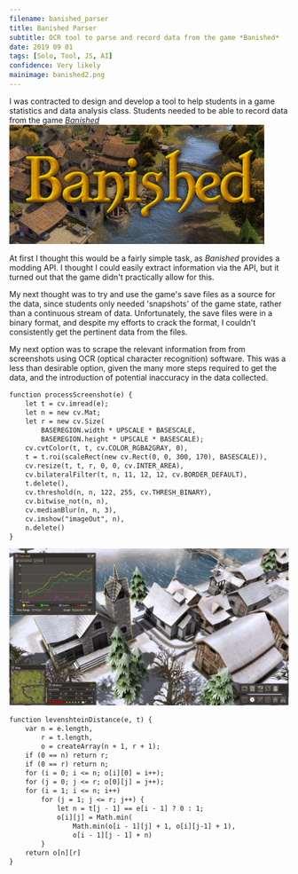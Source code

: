 ```yaml
---
filename: banished_parser
title: Banished Parser
subtitle: OCR tool to parse and record data from the game *Banished*
date: 2019 09 01
tags: [Solo, Tool, JS, AI]
confidence: Very likely
mainimage: banished2.png
---
```


I was contracted to design and develop a tool to help students in a game statistics and data analysis class. Students needed to be able to record data from the game [*Banished*](http://www.shiningrocksoftware.com/game/) ![](/images/banished.png#right#small)



At first I thought this would be a fairly simple task, as *Banished* provides a modding API. I thought I could easily extract information via the API, but it turned out that the game didn't practically allow for this.

My next thought was to try and use the game's save files as a source for the data, since students only needed 'snapshots' of the game state, rather than a continuous stream of data. Unfortunately, the save files were in a binary format, and despite my efforts to crack the format, I couldn't consistently get the pertinent data from the files.

My next option was to scrape the relevant information from from screenshots using OCR (optical character recognition) software. This was a less than desirable option, given the many more steps required to get the data, and the introduction of potential inaccuracy in the data collected.



```
function processScreenshot(e) {
	let t = cv.imread(e);
	let n = new cv.Mat;
	let r = new cv.Size(
		BASEREGION.width * UPSCALE * BASESCALE, 
		BASEREGION.height * UPSCALE * BASESCALE);
	cv.cvtColor(t, t, cv.COLOR_RGBA2GRAY, 0),
	t = t.roi(scaleRect(new cv.Rect(0, 0, 300, 170), BASESCALE)),
	cv.resize(t, t, r, 0, 0, cv.INTER_AREA),
	cv.bilateralFilter(t, n, 11, 12, 12, cv.BORDER_DEFAULT),
	t.delete(),
	cv.threshold(n, n, 122, 255, cv.THRESH_BINARY),
	cv.bitwise_not(n, n),
	cv.medianBlur(n, n, 3),
	cv.imshow("imageOut", n),
	n.delete()
}
```

![](/images/banished2.png)

```
function levenshteinDistance(e, t) {
	var n = e.length,
		r = t.length,
		o = createArray(n + 1, r + 1);
	if (0 == n) return r;
	if (0 == r) return n;
	for (i = 0; i <= n; o[i][0] = i++);
	for (j = 0; j <= r; o[0][j] = j++);
	for (i = 1; i <= n; i++)
		for (j = 1; j <= r; j++) {
			let n = t[j - 1] == e[i - 1] ? 0 : 1;
			o[i][j] = Math.min(
				Math.min(o[i - 1][j] + 1, o[i][j-1] + 1), 
				o[i - 1][j - 1] + n)
		}
	return o[n][r]
}
```
